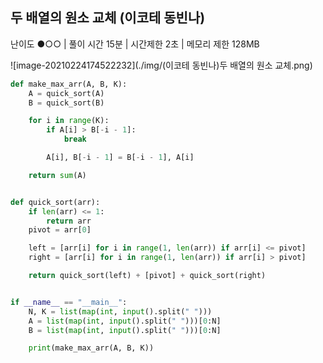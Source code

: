 ## 두 배열의 원소 교체 (이코테 동빈나)

난이도 ●○○ | 풀이 시간 15분 | 시간제한 2초 | 메모리 제한 128MB

![image-20210224174522232](./img/(이코테 동빈나)두 배열의 원소 교체.png)



```python
def make_max_arr(A, B, K):
    A = quick_sort(A)
    B = quick_sort(B)

    for i in range(K):
        if A[i] > B[-i - 1]:
            break

        A[i], B[-i - 1] = B[-i - 1], A[i]

    return sum(A)


def quick_sort(arr):
    if len(arr) <= 1:
        return arr
    pivot = arr[0]

    left = [arr[i] for i in range(1, len(arr)) if arr[i] <= pivot]
    right = [arr[i] for i in range(1, len(arr)) if arr[i] > pivot]

    return quick_sort(left) + [pivot] + quick_sort(right)


if __name__ == "__main__":
    N, K = list(map(int, input().split(" ")))
    A = list(map(int, input().split(" ")))[0:N]
    B = list(map(int, input().split(" ")))[0:N]

    print(make_max_arr(A, B, K))

```




